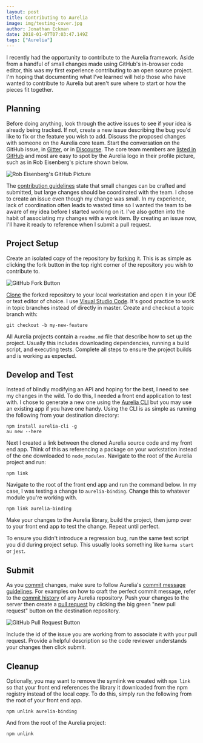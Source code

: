 ```yaml
---
layout: post
title: Contributing to Aurelia
image: img/testimg-cover.jpg
author: Jonathan Eckman
date: 2018-01-07T07:03:47.149Z
tags: ["Aurelia"]
---
```


I recently had the opportunity to contribute to the Aurelia framework. Aside from a handful of small changes made using GitHub's in-browser code editor, this was my first experience contributing to an open source project. I'm hoping that documenting what I've learned will help those who have wanted to contribute to Aurelia but aren't sure where to start or how the pieces fit together.

## Planning
Before doing anything, look through the active issues to see if your idea is already being tracked. If not, create a new issue describing the bug you'd like to fix or the feature you wish to add. Discuss the proposed changes with someone on the Aurelia core team. Start the conversation on the GitHub issue, in [Gitter](https://gitter.im/aurelia/Discuss), or in [Discourse](https://discourse.aurelia.io/). The core team members are [listed in GitHub](https://github.com/orgs/aurelia/people) and most are easy to spot by the Aurelia logo in their profile picture, such as in Rob Eisenberg's picture shown below.

![Rob Eisenberg's GitHub Picture](/img/rob.png)

The [contribution guidelines](https://github.com/DurandalProject/about/blob/master/CONTRIBUTING.md#feature) state that small changes can be crafted and submitted, but large changes should be coordinated with the team. I chose to create an issue even though my change was small. In my experience, lack of coordination often leads to wasted time so I wanted the team to be aware of my idea before I started working on it. I've also gotten into the habit of associating my changes with a work item. By creating an issue now, I'll have it ready to reference when I submit a pull request.

## Project Setup
Create an isolated copy of the repository by [forking](https://help.github.com/articles/fork-a-repo/) it. This is as simple as clicking the fork button in the top right corner of the repository you wish to contribute to.

![GitHub Fork Button](/img/aurelia-binding-repo.png)

[Clone](https://help.github.com/articles/cloning-a-repository/) the forked repository to your local workstation and open it in your IDE or text editor of choice. I use [Visual Studio Code](https://code.visualstudio.com/). It's good practice to work in topic branches instead of directly in master. Create and checkout a topic branch with:

```
git checkout -b my-new-feature
```

All Aurelia projects contain a `readme.md` file that describe how to set up the project. Usually this includes downloading dependencies, running a build script, and executing tests. Complete all steps to ensure the project builds and is working as expected. 

## Develop and Test
Instead of blindly modifying an API and hoping for the best, I need to see my changes in the wild. To do this, I needed a front end application to test with. I chose to generate a new one using the [Aurelia CLI](http://aurelia.io/docs/build-systems/aurelia-cli#creating-a-new-aurelia-project) but you may use an existing app if you have one handy. Using the CLI is as simple as running the following from your destination directory:

```
npm install aurelia-cli -g
au new --here
```

Next I created a link between the cloned Aurelia source code and my front end app. Think of this as referencing a package on your workstation instead of the one downloaded to `node_modules`. Navigate to the root of the Aurelia project and run: 

```
npm link
```

Navigate to the root of the front end app and run the command below. In my case, I was testing a change to `aurelia-binding`. Change this to whatever module you're working with. 

```
npm link aurelia-binding
```

Make your changes to the Aurelia library, build the project, then jump over to your front end app to test the change. Repeat until perfect. 

To ensure you didn't introduce a regression bug, run the same test script you did during project setup. This usually looks something like `karma start` or `jest`.

## Submit
As you [commit](https://git-scm.com/docs/git-commit) changes, make sure to follow Aurelia's [commit message guidelines](https://github.com/DurandalProject/about/blob/master/CONTRIBUTING.md#commit). For examples on how to craft the perfect commit message, refer to the [commit history](https://github.com/aurelia/framework/commits/master) of any Aurelia repository. Push your changes to the server then create a [pull request](https://help.github.com/articles/about-pull-requests/) by clicking the big green "new pull request" button on the destination repository.

![GitHub Pull Request Button](/img/aurelia-binding-pr.png)

Include the id of the issue you are working from to associate it with your pull request. Provide a helpful description so the code reviewer understands your changes then click submit. 

## Cleanup
Optionally, you may want to remove the symlink we created with `npm link` so that your front end references the library it downloaded from the npm registry instead of the local copy. To do this, simply run the following from the root of your front end app.

```
npm unlink aurelia-binding
```

And from the root of the Aurelia project:

```
npm unlink
```





